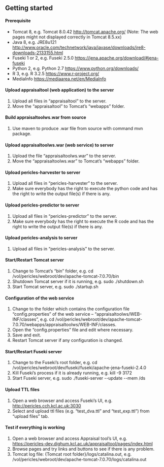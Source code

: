 ## Getting started


#### Prerequisite
* Tomcat 8, e.g. Tomcat 8.0.42 http://tomcat.apache.org/ (Note: The web pages might not displayed correctly in Tomcat 8.5.xx)
* Java 8, e.g. JRE8u121 http://www.oracle.com/technetwork/java/javase/downloads/jre8-downloads-2133155.html
* Fuseki 1 or 2, e.g. Fuseki 2.5.0 https://jena.apache.org/download/#jena-fuseki
* Python 2, e.g. Python 2.7 https://www.python.org/downloads/
* R 3, e.g. R 3.2.5 https://www.r-project.org/
* MediaInfo https://mediaarea.net/en/MediaInfo

#### Upload appraisaltool (web application) to the server
1. Upload all files in “appraisaltool” to the server.
1. Move the “appraisaltool” to Tomcat’s “webapps” folder.

#### Build appraisaltoolws.war from source
1. Use maven to produce .war file from source with command mvn package.

#### Upload appraisaltoolws.war (web service) to server
1. Upload the file “appraisaltoolws.war” to the server.
1. Move the “appraisaltoolws.war” to Tomcat’s “webapps” folder.
 
#### Upload pericles-harvester to server
1. Upload all files in “pericles-harvester” to the server.
1. Make sure everybody has the right to execute the python code and has the right to write the output file(s) if there is any.

#### Upload pericles-predictor to server
1. Upload all files in “pericles-predictor” to the server.
1. Make sure everybody has the right to execute the R code and has the right to write the output file(s) if there is any.

#### Upload pericles-analysis to server
1. Upload all files in “pericles-analysis” to the server.

#### Start/Restart Tomcat server
1. Change to Tomcat’s “bin” folder, e.g. cd /vol/pericles/webroot/dev/apache-tomcat-7.0.70/bin
1. Shutdown Tomcat server if it is running, e.g. sudo ./shutdown.sh
1. Start Tomcat server, e.g. sudo ./startup.sh

#### Configuration of the web service
1. Change to the folder which contains the configuration file “config.properties” of the web service – “appraisaltoolws/WEB-INF/classes”, e.g. cd /vol/pericles/webroot/dev/apache-tomcat-7.0.70/webapps/appraisaltoolws/WEB-INF/classes.
1. Open the “config.properties” file and edit where necessary.
1. Save and exit.
1. Restart Tomcat server if any configuration is changed.

#### Start/Restart Fuseki server
1. Change to the Fuseki’s root folder, e.g. cd /vol/pericles/webroot/dev/fuseki/fuseki/apache-jena-fuseki-2.4.0
1. Kill Fuseki’s process if it is already running, e.g. kill -9 3172
1. Start Fuseki server, e.g. sudo ./fuseki-server --update --mem /ds

#### Upload TTL files
1. Open a web browser and access Fuseki’s UI, e.g. http://pericles.cch.kcl.ac.uk:3030
1. Select and upload ttl files (e.g. “test_dva.ttl” and “test_exp.ttl”) from “upload files” tab.

#### Test if everything is working
1. Open a web browser and access Appraisal tool’s UI, e.g. https://pericles-dev.dighum.kcl.ac.uk/appraisaltool/pages/index.html
1. Browse pages and try links and buttons to see if there is any problem.
1. Tomcat log file: {Tomcat root folder}/logs/catalina.out, e.g. /vol/pericles/webroot/dev/apache-tomcat-7.0.70/logs/catalina.out

